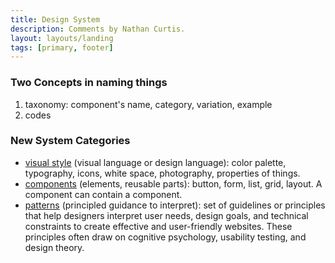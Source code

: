 ```yaml
---
title: Design System
description: Comments by Nathan Curtis.
layout: layouts/landing
tags: [primary, footer]
---
```

### Two Concepts in naming things
1. taxonomy: component's name, category, variation, example
2. codes

### New System Categories
- [visual style](/concepts/style/) (visual language or design language): color palette, typography, icons, white space, photography, properties of things.
- [components](/concepts/components/) (elements, reusable parts): button, form, list, grid, layout. A component can contain a component.
- [patterns](/concepts/patterns/) (principled guidance to interpret): set of guidelines or principles that help designers interpret user needs, design goals, and technical constraints to create effective and user-friendly websites. These principles often draw on cognitive psychology, usability testing, and design theory.